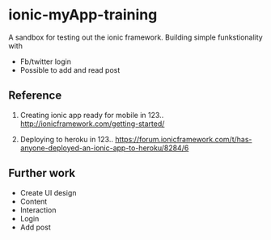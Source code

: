 # ionic-myApp-training
A sandbox for testing out the ionic framework.
Building simple funkstionality with 
- Fb/twitter login
- Possible to add and read post

## Reference
1. Creating ionic app ready for mobile in 123..
http://ionicframework.com/getting-started/


2. Deploying to heroku in 123..
https://forum.ionicframework.com/t/has-anyone-deployed-an-ionic-app-to-heroku/8284/6


## Further work
- Create UI design
- Content
- Interaction
- Login
- Add post